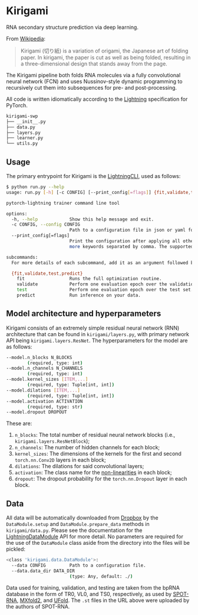 # Kirigami

RNA secondary structure prediction via deep learning.

From [Wikipedia](https://en.wikipedia.org/wiki/Kirigami):

> Kirigami (切り紙) is a variation of origami, the Japanese art of folding paper. In kirigami, the paper is cut as well as being folded, resulting in a three-dimensional design that stands away from the page.

The Kirigami pipeline both folds RNA molecules via a fully convolutional neural network (FCN) and uses Nussinov-style dynamic programming to recursively cut them into subsequences for pre- and post-processing.

All code is written idiomatically according to the [Lightning](https://www.pytorchlightning.ai) specification for PyTorch.

```bash
kirigami-swp
├── __init__.py
├── data.py
├── layers.py
├── learner.py
└── utils.py
```

## Usage

The primary entrypoint for Kirigami is the [LightningCLI](https://pytorch-lightning.readthedocs.io/en/1.6.5/common/lightning_cli.html), used as follows:

```bash
$ python run.py --help
usage: run.py [-h] [-c CONFIG] [--print_config[=flags]] {fit,validate,test,predict} ...

pytorch-lightning trainer command line tool

options:
  -h, --help            Show this help message and exit.
  -c CONFIG, --config CONFIG
                        Path to a configuration file in json or yaml format.
  --print_config[=flags]
                        Print the configuration after applying all other arguments and exit. The optional flags customizes the output and are one or
                        more keywords separated by comma. The supported flags are: comments, skip_default, skip_null.

subcommands:
  For more details of each subcommand, add it as an argument followed by --help.

  {fit,validate,test,predict}
    fit                 Runs the full optimization routine.
    validate            Perform one evaluation epoch over the validation set.
    test                Perform one evaluation epoch over the test set.
    predict             Run inference on your data.
```

## Model architecture and hyperparameters

Kirigami consists of an extremely simple residual neural network (RNN) architecture that can be found in `kirigami/layers.py`, with primary network API being `kirigami.layers.ResNet`. The hyperparameters for the model are as follows:

```bash
--model.n_blocks N_BLOCKS
		(required, type: int)
--model.n_channels N_CHANNELS
		(required, type: int)
--model.kernel_sizes [ITEM,...]
		(required, type: Tuple[int, int])
--model.dilations [ITEM,...]
		(required, type: Tuple[int, int])
--model.activation ACTIVATION
		(required, type: str)
--model.dropout DROPOUT
```

These are:
1. `n_blocks`: The total number of residual neural network blocks (i.e., `kirigami.layers.ResNetBlock`);
2. `n_channels`: The number of hidden channels for each block;
3. `kernel_sizes`: The dimensions of the kernels for the first and second `torch.nn.Conv2D` layers in each block;
4. `dilations`: The dilations for said convolutional layers;
5. `activation`: The class name for the [non-linearities](https://pytorch.org/docs/stable/nn.html#non-linear-activations-weighted-sum-nonlinearit ) in each block;
6. `dropout`: The dropout probability for the `torch.nn.Dropout` layer in each block.

## Data

All data will be automatically downloaded from [Dropbox](https://www.dropbox.com/s/w3kc4iro8ztbf3m/bpRNA_dataset.zip) by the `DataModule.setup` and `DataModule.prepare_data` methods in `kirigami/data.py`. Please see the documentation for the [LightningDataModule](https://lightning.ai/docs/pytorch/stable/data/datamodule.html) API for more detail. No parameters are required for the use of the `DataModule` class aside from the directory into the files will be pickled:

```bash
<class 'kirigami.data.DataModule'>:
  --data CONFIG         Path to a configuration file.
  --data.data_dir DATA_DIR
                        (type: Any, default: ./)
```

Data used for training, validation, and testing are taken from the bpRNA database in the form of TR0, VL0, and TS0, respectively, as used by [SPOT-RNA](https://github.com/jaswindersingh2/SPOT-RNA), [MXfold2](https://github.com/mxfold/mxfold2), and [UFold](https://github.com/uci-cbcl/UFold). The `.st` files in the URL above were uploaded by the authors of SPOT-RNA.
